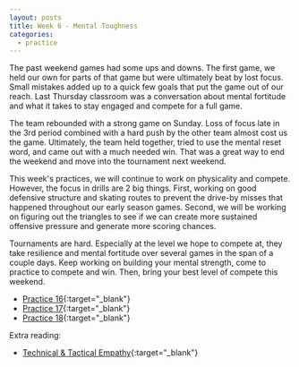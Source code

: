 ```yaml
---
layout: posts
title: Week 6 - Mental Toughness
categories:
  - practice
---
```


The past weekend games had some ups and downs. The first game, we held our own for parts of that game but were ultimately beat by lost focus. Small mistakes added up to a quick few goals that put the game out of our reach. Last Thursday classroom was a conversation about mental fortitude and what it takes to stay engaged and compete for a full game.

The team rebounded with a strong game on Sunday. Loss of focus late in the 3rd period combined with a hard push by the other team almost cost us the game. Ultimately, the team held together, tried to use the mental reset word, and came out with a much needed win. That was a great way to end the weekend and move into the tournament next weekend.

This week's practices, we will continue to work on physicality and compete. However, the focus in drills are 2 big things. First, working on good defensive structure and skating routes to prevent the drive-by misses that happened throughout our early season games. Second, we will be working on figuring out the triangles to see if we can create more sustained offensive pressure and generate more scoring chances.

Tournaments are hard. Especially at the level we hope to compete at, they take resilience and mental fortitude over several games in the span of a couple days. Keep working on building your mental strength, come to practice to compete and win. Then, bring your best level of compete this weekend.

- [Practice 16](https://www.icehockeysystems.com/share/practice/mj9ns1hc){:target="_blank"}
- [Practice 17](https://www.icehockeysystems.com/share/practice/ln134tbp){:target="_blank"}
- [Practice 18](https://www.icehockeysystems.com/share/practice/y09et1zk){:target="_blank"}

Extra reading:
- [Technical & Tactical Empathy](https://hockeysarsenal.substack.com/p/technical-tactical-empathy-ice-hockey){:target="_blank"}

